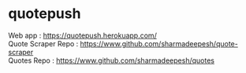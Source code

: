# quotepush
Web app : https://quotepush.herokuapp.com/ <br>
Quote Scraper Repo : https://www.github.com/sharmadeepesh/quote-scraper <br>
Quotes Repo : https://www.github.com/sharmadeepesh/quotes <br>

